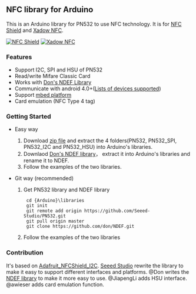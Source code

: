 ## NFC library for Arduino

This is an Arduino library for PN532 to use NFC technology.
It is for [NFC Shield](http://goo.gl/Cac2OH) and [Xadow NFC](http://goo.gl/qBZMt0).

[![NFC Shield](http://www.seeedstudio.com/depot/bmz_cache/a/abe9904d46e29565fb15ec36e17a4a52.image.114x85.jpg)](http://goo.gl/Cac2OH)
[![Xadow NFC](http://www.seeedstudio.com/depot/bmz_cache/d/d5f551a693fee5342877864ca5580cb6.image.114x85.jpg)](http://goo.gl/qBZMt0)

### Features
+ Support I2C, SPI and HSU of PN532
+ Read/write Mifare Classic Card
+ Works with [Don's NDEF Library](http://goo.gl/jDjsXl)
+ Communicate with android 4.0+([Lists of devices supported](https://github.com/Seeed-Studio/PN532/wiki/List-of-devices-supported))
+ Support [mbed platform](http://goo.gl/kGPovZ)
+ Card emulation (NFC Type 4 tag)

### Getting Started
+ Easy way

  1. Download [zip file](http://goo.gl/F6beRM) and extract the 4 folders(PN532, PN532_SPI, PN532_I2C and PN532_HSU) into Arduino's libraries.
  2. Downlaod [Don's NDEF library](http://goo.gl/ewxeAe)， extract it into Arduino's libraries and rename it to NDEF.
  3. Follow the examples of the two libraries.

+ Git way (recommended)

  1. Get PN532 library and NDEF library

          cd {Arduino}\libraries  
          git init  
          git remote add origin https://github.com/Seeed-Studio/PN532.git  
          git pull origin master  
          git clone https://github.com/don/NDEF.git  

  2. Follow the examples of the two libraries

### Contribution
It's based on [Adafruit_NFCShield_I2C](http://goo.gl/pk3FdB). 
[Seeed Studio](http://goo.gl/zh1iQh) rewrite the library to make it easy to support different interfaces and platforms. 
@Don writes the [NDEF library](http://goo.gl/jDjsXl) to make it more easy to use. 
@JiapengLi adds HSU interface.
@awieser adds card emulation function.

